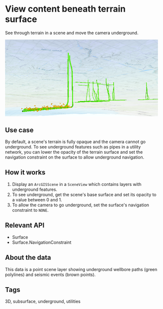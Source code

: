 <h1>View content beneath terrain surface</h1>

<p>See through terrain in a scene and move the camera underground.</p>

<p><img src="ViewContentBeneathTerrainSurface.png"/></p>

<h2>Use case</h2>

<p>By default, a scene's terrain is fully opaque and the camera cannot go underground. To see underground features such as pipes in a utility network, you can lower the opacity of the terrain surface and set the navigation constraint on the surface to allow underground navigation.</p>

<h2>How it works</h2>

<ol>
<li>Display an <code>ArcGISScene</code> in a <code>SceneView</code> which contains layers with underground features.</li>

<li>To see underground, get the scene's base surface and set its opacity to a value between 0 and 1.</li>

<li>To allow the camera to go underground, set the surface's navigation constraint to <code>NONE</code>.</li>
</ol>

<h2>Relevant API</h2>

<ul>
<li>Surface</li>

<li>Surface.NavigationConstraint</li>
</ul>

<h2>About the data</h2>

<p>This data is a point scene layer showing underground wellbore paths (green polylines) and seismic events (brown points).</p>

<h2>Tags</h2>

<p>3D, subsurface, underground, utilities</p>
